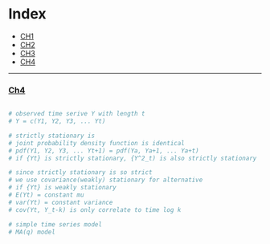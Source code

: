 <h1 id="index.top"> Index </h1>

* [CH1](https://github.com/JoshXie0809/myNotes/blob/main/note/note_003_financial_computing_mid1_ch1.md#ch1) 
* [CH2](https://github.com/JoshXie0809/myNotes/blob/main/note/note_004_financial_computing_mid1_ch2.md#ch2)
* [CH3](https://github.com/JoshXie0809/myNotes/blob/main/note/note_005_financial_computing_mid1_ch3.md#ch3)
* [CH4](#ch4)
---
[<h3 id="ch4">Ch4</h3>](#index.top)

```r

# observed time serive Y with length t
# Y = c(Y1, Y2, Y3, ... Yt)

# strictly stationary is
# joint probability density function is identical
# pdf(Y1, Y2, Y3, ... Yt+1) = pdf(Ya, Ya+1, ... Ya+t)
# if {Yt} is strictly stationary, {Y^2_t) is also strictly stationary

# since strictly stationary is so strict
# we use covariance(weakly) stationary for alternative
# if {Yt} is weakly stationary
# E(Yt) = constant mu
# var(Yt) = constant variance
# cov(Yt, Y_t-k) is only correlate to time log k

# simple time series model
# MA(q) model

```
